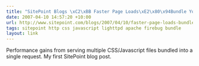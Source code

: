 ```yaml
---
title: "SitePoint Blogs \xC2\xBB Faster Page Loads\xE2\x80\x94Bundle Your CSS and Javascript"
date: 2007-04-10 14:57:20 +10:00
url: http://www.sitepoint.com/blogs/2007/04/10/faster-page-loads-bundle-your-css-and-javascript/
tags: sitepoint http css javascript lighttpd apache firebug bundle
layout: link
---
```

Performance gains from serving multiple CSS/Javascript files bundled into a single request.  My first SitePoint blog post.
